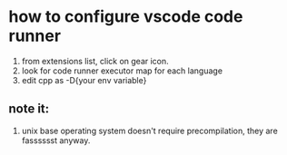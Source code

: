 # how to configure vscode code runner 
1. from extensions list, click on gear icon.
2. look for code runner executor map for each language
3. edit cpp as -D{your env variable}

## note it:
1. unix base operating system doesn't require precompilation, they are fasssssst anyway.

    